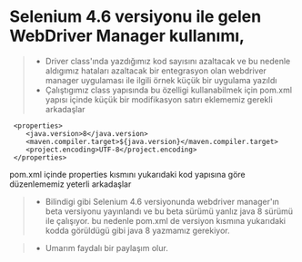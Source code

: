 
# Selenium 4.6 versiyonu ile gelen **WebDriver Manager** kullanımı,

>- Driver class'ında yazdığımız kod sayısını azaltacak ve bu nedenle aldıgımız hataları 
azaltacak bir entegrasyon olan webdriver manager uygulaması ile ilgili örnek küçük bir uygulama yazıldı
>- Çalıştıgımız class yapısında bu özelligi kullanabilmek için pom.xml yapısı içinde küçük bir modifikasyon satırı 
eklememiz gerekli arkadaşlar
   
     <properties>
        <java.version>8</java.version>
        <maven.compiler.target>${java.version}</maven.compiler.target>
        <project.encoding>UTF-8</project.encoding>
     </properties>
pom.xml içinde properties kısmını yukarıdaki kod yapısına göre düzenlememiz yeterli arkadaşlar

>- Bilindigi gibi Selenium 4.6 versiyonunda webdriver manager'ın beta versiyonu yayınlandı ve 
bu beta sürümü yanlız java 8 sürümü ile çalışıyor. bu nedenle pom.xml de versiyon kısmına
yukarıdaki kodda görüldügü gibi java 8 yazmamız gerekiyor.

>- Umarım faydalı bir paylaşım olur.
  
    